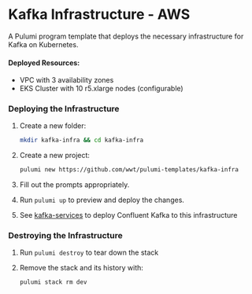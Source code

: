 # Kafka Infrastructure - AWS

A Pulumi program template that deploys the necessary infrastructure for Kafka on Kubernetes.

#### Deployed Resources:

* VPC with 3 availability zones
* EKS Cluster with 10 r5.xlarge nodes (configurable)



### Deploying the Infrastructure

1. Create a new folder:

   ```sh
   mkdir kafka-infra && cd kafka-infra
   ```

2. Create a new project:

   ```sh
   pulumi new https://github.com/wwt/pulumi-templates/kafka-infra
   ```

3. Fill out the prompts appropriately.

4. Run `pulumi up` to preview and deploy the changes.

5. See [kafka-services](https://github.com/wwt/pulumi-templates/tree/master/kafka-services) to deploy Confluent Kafka to this infrastructure

   

   

### Destroying the Infrastructure

1. Run `pulumi destroy` to tear down the stack

2. Remove the stack and its history with:

   ```
   pulumi stack rm dev
   ```

   